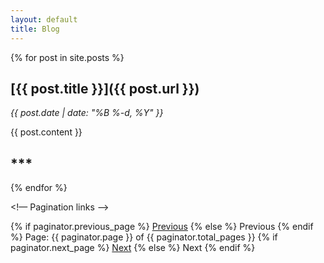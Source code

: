 ```yaml
---
layout: default
title: Blog
---
```


{% for post in site.posts %}

## [**{{ post.title }}**]({{ post.url }})
_{{ post.date | date: "%B %-d, %Y" }}_

{{ post.content }}

## ***

{% endfor %}

<!— Pagination links —>
<div class="pagination">
  {% if paginator.previous_page %}
    <a href="{{ paginator.previous_page_path }}" class="previous">Previous</a>
  {% else %}
    <span class="previous">Previous</span>
  {% endif %}
  <span class="page_number">Page: {{ paginator.page }} of {{ paginator.total_pages }}</span>
  {% if paginator.next_page %}
    <a href="{{ paginator.next_page_path }}" class="next">Next</a>
  {% else %}
    <span class="next">Next</span>
  {% endif %}
</div>
